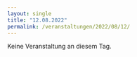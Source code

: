 ```yaml
---
layout: single
title: "12.08.2022"
permalink: /veranstaltungen/2022/08/12/
---
```


Keine Veranstaltung an diesem Tag.
